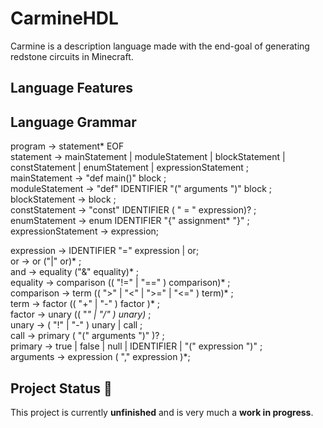 # CarmineHDL
Carmine is a description language made with the end-goal of generating redstone circuits in Minecraft.

## Language Features

## Language Grammar
program -> statement* EOF  
statement -> mainStatement | moduleStatement | blockStatement | constStatement | enumStatement | expressionStatement ;  
mainStatement -> "def main()" block ;  
moduleStatement -> "def" IDENTIFIER "(" arguments ")" block ;  
blockStatement -> block ;  
constStatement -> "const" IDENTIFIER ( " = " expression)? ;  
enumStatement -> enum IDENTIFIER "{" assignment* "}" ;  
expressionStatement -> expression;  

expression ->   IDENTIFIER "=" expression | or;  
or -> or ("|" or)* ;   
and -> equality ("&" equality)* ;  
equality -> comparison (( "!=" | "==" ) comparison)* ;  
comparison -> term (( ">" | "<" | ">=" | "<=" ) term)* ;  
term -> factor (( "+" | "-" ) factor )* ;  
factor -> unary (( "*" | "/" ) unary)* ;  
unary -> ( "!" | "-" ) unary | call ;  
call -> primary ( "(" arguments ")" )? ;  
primary -> true | false | null | IDENTIFIER | "(" expression ")" ;  
arguments -> expression ( "," expression )*;  

## Project Status 🚧
This project is currently **unfinished** and is very much a **work in progress**.
